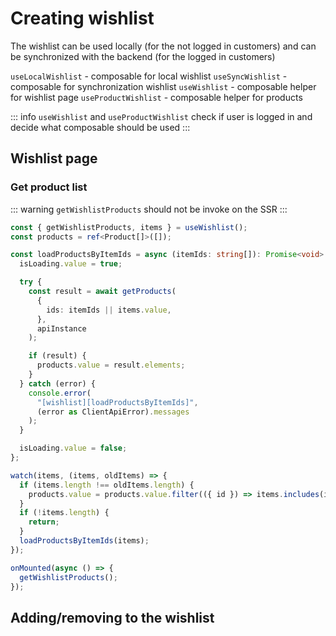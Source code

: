 # Creating wishlist

The wishlist can be used locally (for the not logged in customers) and can be synchronized with the backend (for the logged in customers)

`useLocalWishlist` - composable for local wishlist
`useSyncWishlist` - composable for synchronization wishlist
`useWishlist` - composable helper for wishlist page
`useProductWishlist` - composable helper for products

::: info
`useWishlist` and `useProductWishlist` check if user is logged in and decide what composable should be used
:::

## Wishlist page

### Get product list

::: warning
`getWishlistProducts` should not be invoke on the SSR
:::

```ts
const { getWishlistProducts, items } = useWishlist();
const products = ref<Product[]>([]);

const loadProductsByItemIds = async (itemIds: string[]): Promise<void> => {
  isLoading.value = true;

  try {
    const result = await getProducts(
      {
        ids: itemIds || items.value,
      },
      apiInstance
    );

    if (result) {
      products.value = result.elements;
    }
  } catch (error) {
    console.error(
      "[wishlist][loadProductsByItemIds]",
      (error as ClientApiError).messages
    );
  }

  isLoading.value = false;
};

watch(items, (items, oldItems) => {
  if (items.length !== oldItems.length) {
    products.value = products.value.filter(({ id }) => items.includes(id));
  }
  if (!items.length) {
    return;
  }
  loadProductsByItemIds(items);
});

onMounted(async () => {
  getWishlistProducts();
});
```

## Adding/removing to the wishlist
